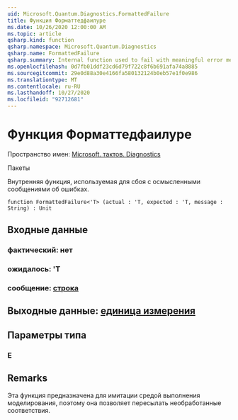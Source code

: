 ```yaml
---
uid: Microsoft.Quantum.Diagnostics.FormattedFailure
title: Функция Форматтедфаилуре
ms.date: 10/26/2020 12:00:00 AM
ms.topic: article
qsharp.kind: function
qsharp.namespace: Microsoft.Quantum.Diagnostics
qsharp.name: FormattedFailure
qsharp.summary: Internal function used to fail with meaningful error messages.
ms.openlocfilehash: 0d7fb01ddf23cd6d79f722c8f6b691afa74a8885
ms.sourcegitcommit: 29e0d88a30e4166fa580132124b0eb57e1f0e986
ms.translationtype: MT
ms.contentlocale: ru-RU
ms.lasthandoff: 10/27/2020
ms.locfileid: "92712681"
---
```

# <a name="formattedfailure-function"></a>Функция Форматтедфаилуре

Пространство имен: [Microsoft. тактов. Diagnostics](xref:Microsoft.Quantum.Diagnostics)

Пакеты [](https://nuget.org/packages/)


Внутренняя функция, используемая для сбоя с осмысленными сообщениями об ошибках.

```qsharp
function FormattedFailure<'T> (actual : 'T, expected : 'T, message : String) : Unit
```


## <a name="input"></a>Входные данные

### <a name="actual--t"></a>фактический: нет




### <a name="expected--t"></a>ожидалось: 'T




### <a name="message--string"></a>сообщение: [строка](xref:microsoft.quantum.lang-ref.string)





## <a name="output--unit"></a>Выходные данные: [единица измерения](xref:microsoft.quantum.lang-ref.unit)



## <a name="type-parameters"></a>Параметры типа

### <a name="t"></a>Е



## <a name="remarks"></a>Remarks

Эта функция предназначена для имитации средой выполнения моделирования, поэтому она позволяет пересылать необработанные соответствия.